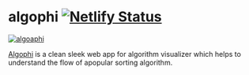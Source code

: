 # algophi  [![Netlify Status](https://api.netlify.com/api/v1/badges/548754bd-488c-45d7-a50c-4a15640aee96/deploy-status)](https://app.netlify.com/sites/algophi/deploys)
[![algoaphi](https://user-images.githubusercontent.com/35889385/162609679-098def9d-bb70-4cf4-923e-2093c0a55233.PNG)](https://algophi.netlify.app)

[Algophi](https://algophi.netlify.app) is a clean sleek web app for algorithm visualizer which helps to understand the flow of apopular sorting algorithm.
